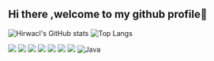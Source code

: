 ## Hi there ,welcome to my github profile👏

![Hirwacl's GitHub stats](https://github-readme-stats.vercel.app/api?username=hirwacl98&show_icons=true)
![Top Langs](https://github-readme-stats.vercel.app/api/top-langs/?username=hirwacl98&layout=compact)

![](https://img.shields.io/badge/JavaScript-323330?style=for-the-badge&logo=javascript&logoColor=F7DF1E)
![](https://img.shields.io/badge/Node.js-339933?style=for-the-badge&logo=nodedotjs&logoColor=white)
![](https://img.shields.io/badge/MongoDB-4EA94B?style=for-the-badge&logo=mongodb&logoColor=white)
![](https://img.shields.io/badge/MySQL-005C84?style=for-the-badge&logo=mysql&logoColor=white)
![](https://img.shields.io/badge/PHP-777BB4?style=for-the-badge&logo=php&logoColor=white)
![](https://img.shields.io/badge/Bootstrap-563D7C?style=for-the-badge&logo=bootstrap&logoColor=white)
![](https://img.shields.io/badge/Express.js-000000?style=for-the-badge&logo=express&logoColor=white)
![Java](https://img.shields.io/badge/java-%23ED8B00.svg?style=for-the-badge&logo=java&logoColor=white)

